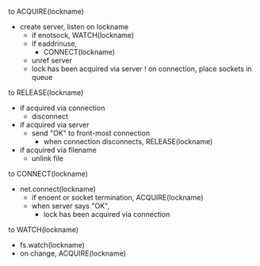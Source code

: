 to ACQUIRE(lockname)
- create server, listen on lockname
  - if enotsock, WATCH(lockname)
  - if eaddrinuse,
    - CONNECT(lockname)
  - unref server
  - lock has been acquired via server
  ! on connection, place sockets in queue

to RELEASE(lockname)
- if acquired via connection
  - disconnect
- if acquired via server
  - send "OK" to front-most connection
    - when connection disconnects, RELEASE(lockname)
- if acquired via filename
  - unlink file

to CONNECT(lockname)
- net.connect(lockname)
  - if enoent or socket termination, ACQUIRE(lockname)
  - when server says "OK",
    - lock has been acquired via connection

to WATCH(lockname)
- fs.watch(lockname)
- on change, ACQUIRE(lockname)
